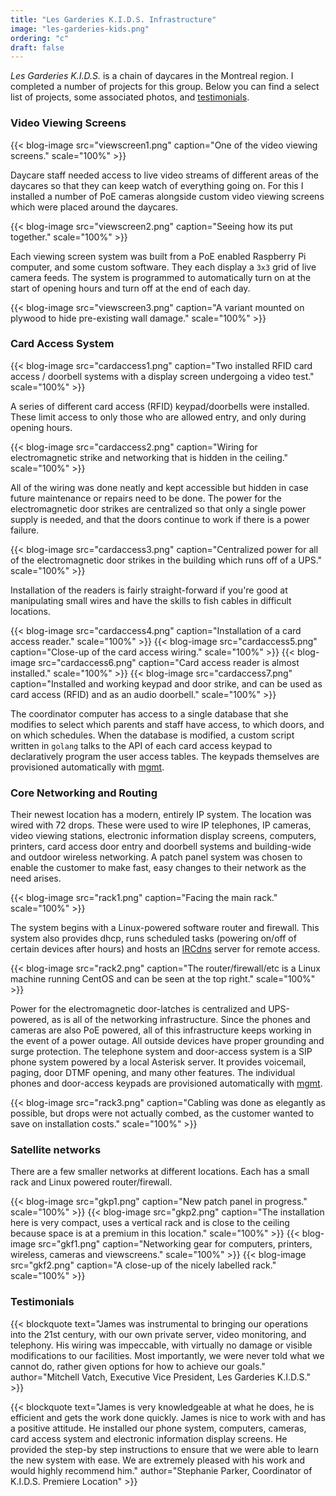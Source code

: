 ```yaml
---
title: "Les Garderies K.I.D.S. Infrastructure"
image: "les-garderies-kids.png"
ordering: "c"
draft: false
---
```


*Les Garderies K.I.D.S.* is a chain of daycares in the Montreal region. I completed a
number of projects for this group. Below you can find a select list of projects,
some associated photos, and [testimonials](#testimonials).

### Video Viewing Screens

{{< blog-image src="viewscreen1.png" caption="One of the video viewing screens." scale="100%" >}}

Daycare staff needed access to live video streams of different areas of the
daycares so that they can keep watch of everything going on. For this I
installed a number of PoE cameras alongside custom video viewing screens which
were placed around the daycares.

{{< blog-image src="viewscreen2.png" caption="Seeing how its put together." scale="100%" >}}

Each viewing screen system was built from a PoE enabled Raspberry Pi computer,
and some custom software. They each display a `3x3` grid of live camera feeds.
The system is programmed to automatically turn on at the start of opening hours
and turn off at the end of each day.

{{< blog-image src="viewscreen3.png" caption="A variant mounted on plywood to hide pre-existing wall damage." scale="100%" >}}

### Card Access System

{{< blog-image src="cardaccess1.png" caption="Two installed RFID card access / doorbell systems with a display screen undergoing a video test." scale="100%" >}}

A series of different card access (RFID) keypad/doorbells were installed. These
limit access to only those who are allowed entry, and only during opening hours.

{{< blog-image src="cardaccess2.png" caption="Wiring for electromagnetic strike and networking that is hidden in the ceiling." scale="100%" >}}

All of the wiring was done neatly and kept accessible but hidden in case future
maintenance or repairs need to be done. The power for the electromagnetic door
strikes are centralized so that only a single power supply is needed, and that
the doors continue to work if there is a power failure.

{{< blog-image src="cardaccess3.png" caption="Centralized power for all of the electromagnetic door strikes in the building which runs off of a UPS." scale="100%" >}}

Installation of the readers is fairly straight-forward if you're good at
manipulating small wires and have the skills to fish cables in difficult
locations.

{{< blog-image src="cardaccess4.png" caption="Installation of a card access reader." scale="100%" >}}
{{< blog-image src="cardaccess5.png" caption="Close-up of the card access wiring." scale="100%" >}}
{{< blog-image src="cardaccess6.png" caption="Card access reader is almost installed." scale="100%" >}}
{{< blog-image src="cardaccess7.png" caption="Installed and working keypad and door strike, and can be used as card access (RFID) and as an audio doorbell." scale="100%" >}}

The coordinator computer has access to a single database that she modifies to
select which parents and staff have access, to which doors, and on which
schedules. When the database is modified, a custom script written in `golang`
talks to the API of each card access keypad to declaratively program the user
access tables. The keypads themselves are provisioned automatically with
[mgmt](/projects/mgmt-config/).

### Core Networking and Routing

Their newest location has a modern, entirely IP system. The location was wired
with 72 drops. These were used to wire IP telephones, IP cameras, video viewing
stations, electronic information display screens, computers, printers, card
access door entry and doorbell systems and building-wide and outdoor wireless
networking. A patch panel system was chosen to enable the customer to make fast,
easy changes to their network as the need arises.

{{< blog-image src="rack1.png" caption="Facing the main rack." scale="100%" >}}

The system begins with a Linux-powered software router and firewall. This system
also provides dhcp, runs scheduled tasks (powering on/off of certain devices
after hours) and hosts an [IRCdns](https://github.com/purpleidea/ircdns/) server
for remote access.

{{< blog-image src="rack2.png" caption="The router/firewall/etc is a Linux machine running CentOS and can be seen at the top right." scale="100%" >}}

Power for the electromagnetic door-latches is centralized and UPS-powered, as is
all of the networking infrastructure. Since the phones and cameras are also PoE
powered, all of this infrastructure keeps working in the event of a power
outage. All outside devices have proper grounding and surge protection. The
telephone system and door-access system is a SIP phone system powered by a local
Asterisk server. It provides voicemail, paging, door DTMF opening, and many
other features. The individual phones and door-access keypads are provisioned
automatically with [mgmt](/projects/mgmt-config/).

{{< blog-image src="rack3.png" caption="Cabling was done as elegantly as possible, but drops were not actually combed, as the customer wanted to save on installation costs." scale="100%" >}}

### Satellite networks

There are a few smaller networks at different locations. Each has a small rack
and Linux powered router/firewall.

{{< blog-image src="gkp1.png" caption="New patch panel in progress." scale="100%" >}}
{{< blog-image src="gkp2.png" caption="The installation here is very compact, uses a vertical rack and is close to the ceiling because space is at a premium in this location." scale="100%" >}}
{{< blog-image src="gkf1.png" caption="Networking gear for computers, printers, wireless, cameras and viewscreens." scale="100%" >}}
{{< blog-image src="gkf2.png" caption="A close-up of the nicely labelled rack." scale="100%" >}}

### Testimonials

{{< blockquote text="James was instrumental to bringing our operations into the 21st  century, with our own private server, video monitoring, and telephony. His wiring was impeccable, with virtually no damage or visible modifications to our facilities. Most importantly, we were never told what we cannot do, rather given options for how to achieve our goals." author="Mitchell Vatch, Executive Vice President, Les Garderies K.I.D.S." >}}

{{< blockquote text="James is very knowledgeable at what he does, he is efficient and gets the work done quickly. James is nice to work with and has a positive attitude. He installed our phone system, computers, cameras, card access system and electronic information display screens. He provided the step-by step instructions to ensure that we were able to learn the new system with ease. We are extremely pleased with his work and would highly recommend him." author="Stephanie Parker, Coordinator of K.I.D.S. Premiere Location" >}}


